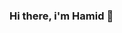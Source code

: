 ### Hi there, i'm Hamid 👋

<!--
**irnb/irnb** is a ✨ _special_ ✨ repository because its `README.md` (this file) appears on your GitHub profile.

Here are some ideas to get you started:

- 🔭 Deif, Privacy, Distributed Protocols
- 📫 How to reach me: hamid@europe.com, https://t.me/hamidList
- 💬 my second github page: @flokibb


technical skills list:
- Bitcoin (protocol level)
- Ethereum (protocol level)
- Solidity, Openzeppelin, Harhat, Founry
- DeFi
- Safe Contract Architecture
- PolygonID
- Tornado Cash
- ZKP (verfiable computation)
- Circom
